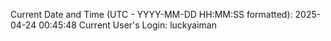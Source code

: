 Current Date and Time (UTC - YYYY-MM-DD HH:MM:SS formatted): 2025-04-24 00:45:48
Current User's Login: luckyaiman
